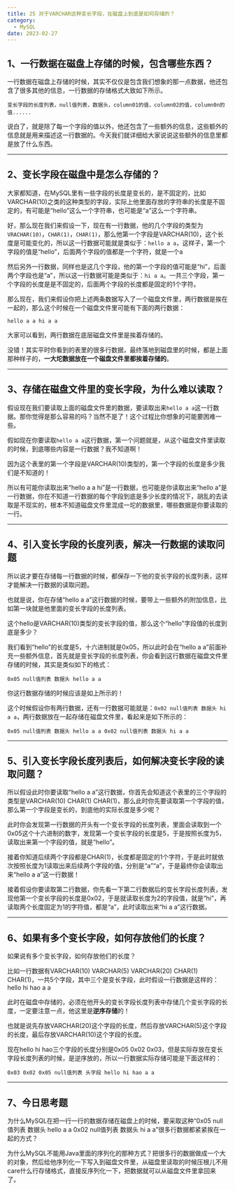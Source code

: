 ```yaml
---
title: 25 对于VARCHAR这种变长字段，在磁盘上到底是如何存储的？
category:
  - MySQL
date: 2023-02-27
---
```


<!-- more -->





## 1、一行数据在磁盘上存储的时候，包含哪些东西？

一行数据在磁盘上存储的时候，其实不仅仅是包含我们想象的那一点数据，他还包含了很多其他的信息，一行数据的存储格式大致如下所示。

```
变长字段的长度列表，null值列表，数据头，column01的值，column02的值，column0n的值......
```

说白了，就是除了每一个字段的值以外，他还包含了一些额外的信息，这些额外的信息就是用来描述这一行数据的。今天我们就详细给大家说说这些额外的信息里都是放了什么东西。

---

## 2、变长字段在磁盘中是怎么存储的？

大家都知道，在MySQL里有一些字段的长度是变长的，是不固定的，比如VARCHAR(10)之类的这种类型的字段，实际上他里面存放的字符串的长度是不固定的，有可能是“hello”这么一个字符串，也可能是“a”这么一个字符串。

好，那么现在我们来假设一下，现在有一行数据，他的几个字段的类型为`VRACHAR(10)`，`CHAR(1)`，`CHAR(1)`，那么他第一个字段是VARCHAR(10)，这个长度是可能变化的，所以这一行数据可能就是类似于：`hello a a`，这样子，第一个字段的值是“hello”，后面两个字段的值都是一个字符，就是一个a

然后另外一行数据，同样也是这几个字段，他的第一个字段的值可能是“hi”，后面两个字段也是“a”，所以这一行数据可能是类似于：`hi a a`。一共三个字段，第一个字段的长度是是不固定的，后面两个字段的长度都是固定的1个字符。

那么现在，我们来假设你把上述两条数据写入了一个磁盘文件里，两行数据是挨在一起的，那么这个时候在一个磁盘文件里可能有下面的两行数据：

```
hello a a hi a a
```

大家可以看到，两行数据在底层磁盘文件里是挨着存储的。

没错！其实平时你看到的表里的很多行数据，最终落地到磁盘里的时候，都是上面那种样子的，**一大坨数据放在一个磁盘文件里都挨着存储的**。

---

## 3、存储在磁盘文件里的变长字段，为什么难以读取？

假设现在我们要读取上面的磁盘文件里的数据，要读取出来`hello a a`这一行数据。那你觉得是那么容易的吗？当然不是了！这个过程比你想象的可能要困难一些。

假如现在你要读取`hello a a`这行数据，第一个问题就是，从这个磁盘文件里读取的时候，到底哪些内容是一行数据？我不知道啊！

因为这个表里的第一个字段是VARCHAR(10)类型的，第一个字段的长度是多少我们是不知道的！

所以有可能你读取出来“hello a a hi”是一行数据，也可能是你读取出来“hello a”是一行数据，你在不知道一行数据的每个字段到底是多少长度的情况下，胡乱的去读取是不现实的，根本不知道磁盘文件里混成一坨的数据里，哪些数据是你要读取的一行。

---

## 4、引入变长字段的长度列表，解决一行数据的读取问题

所以说才要在存储每一行数据的时候，都保存一下他的变长字段的长度列表，这样才能解决一行数据的读取问题。

也就是说，你在存储“hello a a”这行数据的时候，要带上一些额外的附加信息，比如第一块就是他里面的变长字段的长度列表。

这个hello是VARCHAR(10)类型的变长字段的值，那么这个“hello”字段值的长度到底是多少？

我们看到“hello”的长度是5，十六进制就是0x05，所以此时会在“hello a a”前面补充一些额外信息，首先就是变长字段的长度列表，你会看到这行数据在磁盘文件里存储的时候，其实是类似如下的格式：

```
0x05 null值列表 数据头 hello a a
```

你这行数据存储的时候应该是如上所示的！

这个时候假设你有两行数据，还有一行数据可能就是：`0x02 null值列表 数据头 hi a a`，两行数据放在一起存储在磁盘文件里，看起来是如下所示的：

```
0x05 null值列表 数据头 hello a a 0x02 null值列表 数据头 hi a a
```



---

## 5、引入变长字段长度列表后，如何解决变长字段的读取问题？

所以假设此时你要读取“hello a a”这行数据，你首先会知道这个表里的三个字段的类型是VARCHAR(10) CHAR(1) CHAR(1)，那么此时你先要读取第一个字段的值，那么第一个字段是变长的，到底他的实际长度是多少呢？

此时你会发现第一行数据的开头有一个变长字段的长度列表，里面会读取到一个0x05这个十六进制的数字，发现第一个变长字段的长度是5，于是按照长度为5，读取出来第一个字段的值，就是“hello”。

接着你知道后续两个字段都是CHAR(1)，长度都是固定的1个字符，于是此时就依次按照长度为1读取出来后续两个字段的值，分别是“a”“a”，于是最终你会读取出来“hello a a”这一行数据！

接着假设你要读取第二行数据，你先看一下第二行数据后的变长字段长度列表，发现他第一个变长字段的长度是0x02，于是就读取长度为2的字段值，就是“hi”，再读取两个长度固定为1的字符值，都是“a”，此时读取出来“hi a a”这行数据。

---

## 6、如果有多个变长字段，如何存放他们的长度？

如果说有多个变长字段，如何存放他们的长度？

比如一行数据有VARCHAR(10) VARCHAR(5) VARCHAR(20) CHAR(1) CHAR(1)，一共5个字段，其中三个是变长字段，此时假设一行数据是这样的：hello hi hao a a

此时在磁盘中存储的，必须在他开头的变长字段长度列表中存储几个变长字段的长度，一定要注意一点，他这里是**逆序存储**的！

也就是说先存放VARCHAR(20)这个字段的长度，然后存放VARCHAR(5)这个字段的长度，最后存放VARCHAR(10)这个字段的长度。

现在hello hi hao三个字段的长度分别是0x05 0x02 0x03，但是实际存放在变长字段长度列表的时候，是逆序放的，所以一行数据实际存储可能是下面这样的：

```
0x03 0x02 0x05 null值列表 头字段 hello hi hao a a
```



---

## 7、今日思考题

为什么MySQL在把一行一行的数据存储在磁盘上的时候，要采取这种“0x05 null值列表 数据头 hello a a 0x02 null值列表 数据头 hi a a”很多行数据都紧紧挨在一起的方式？

为什么MySQL不能用Java里面的序列化的那种方式？把很多行的数据做成一个大的对象，然后给他序列化一下写入到磁盘文件里，从磁盘里读取的时候压根儿不用care什么行存储格式，直接反序列化一下，把数据就可以从磁盘文件里拿回来了。













